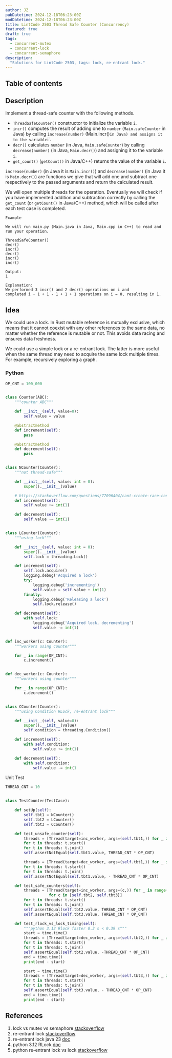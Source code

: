 ```yaml
---
author: JZ
pubDatetime: 2024-12-18T06:23:00Z
modDatetime: 2024-12-18T06:23:00Z
title: LintCode 2503 Thread Safe Counter (Concurrency)
featured: true
draft: true
tags:
  - concurrent-mutex
  - concurrent-lock
  - concurrent-semaphore
description:
  "Solutions for LintCode 2503, tags: lock, re-entrant lock."
---
```


## Table of contents

## Description

Implement a thread-safe counter with the following methods.

-   `ThreadSafeCounter()` constructor to initialize the variable `i`.
-   `incr()` computes the result of adding one to `number` (`Main.safeCounter` in Java) by calling `increase(number)` (Main.incr()`in Java) and assigns it to the variable`i\`.
-   `decr()` calculates `number` (in Java, `Main.safeCounter`) by calling `decrease(number)` (in Java, `Main.decr()`) and assigning it to the variable `i`.
-   `get_count()` (`getCount()` in Java/C++) returns the value of the variable `i`.

`increase(number)` (in Java it is `Main.incr()`) and `decrease(number)` (in Java it is `Main.decr()`) are functions we give that will add one and subtract one respectively to the passed arguments and return the calculated result.

We will open multiple threads for the operation. Eventually we will check if you have implemented addition and subtraction correctly by calling the `get_count` (or `getCount()` in Java/C++) method, which will be called after each test case is completed.

```
Example

We will run main.py (Main.java in Java, Main.cpp in C++) to read and run your operation.

ThreadSafeCounter()
decr()
incr()
decr()
incr()
incr()

Output:
1

Explanation:
We performed 3 incr() and 2 decr() operations on i and
completed i - 1 + 1 - 1 + 1 + 1 operations on i = 0, resulting in 1.
```

## Idea

We could use a lock. In Rust mutable reference is mutually exclusive, which means that it cannot coexist with any other references to the same data, no matter whether the reference is mutable or not. This avoids data racing and ensures data freshness.

We could use a simple lock or a re-entrant lock. The latter is more useful when the same thread may need to acquire the same lock multiple times. For example, recursively exploring a graph.

### Python

```python
OP_CNT = 100_000


class Counter(ABC):
    """counter ABC"""

    def __init__(self, value=0):
        self.value = value

    @abstractmethod
    def increment(self):
        pass

    @abstractmethod
    def decrement(self):
        pass


class NCounter(Counter):
    """not thread-safe"""

    def __init__(self, value: int = 0):
        super().__init__(value)

    # https://stackoverflow.com/questions/77096404/cant-create-race-condition-in-python-3-11-using-multiple-threads
    def increment(self):
        self.value += int(1)

    def decrement(self):
        self.value -= int(1)


class LCounter(Counter):
    """using lock"""

    def __init__(self, value: int = 0):
        super().__init__(value)
        self.lock = threading.Lock()

    def increment(self):
        self.lock.acquire()
        logging.debug('Acquired a lock')
        try:
            logging.debug('incrementing')
            self.value = self.value + int(1)
        finally:
            logging.debug('Releasing a lock')
            self.lock.release()

    def decrement(self):
        with self.lock:
            logging.debug('Acquired lock, decrementing')
            self.value -= int(1)


def inc_worker(c: Counter):
    """workers using counter"""

    for _ in range(OP_CNT):
        c.increment()


def dec_worker(c: Counter):
    """workers using counter"""

    for _ in range(OP_CNT):
        c.decrement()


class CCounter(Counter):
    """using Condition RLock, re-entrant lock"""

    def __init__(self, value=0):
        super().__init__(value)
        self.condition = threading.Condition()

    def increment(self):
        with self.condition:
            self.value += int(1)

    def decrement(self):
        with self.condition:
            self.value -= int(1
```

Unit Test

```python
THREAD_CNT = 10


class TestCounter(TestCase):

    def setUp(self):
        self.tbt1 = NCounter()
        self.tbt2 = LCounter()
        self.tbt3 = CCounter()

    def test_unsafe_counter(self):
        threads = [Thread(target=inc_worker, args=(self.tbt1,)) for _ in range(THREAD_CNT)]
        for t in threads: t.start()
        for t in threads: t.join()
        self.assertNotEqual(self.tbt1.value, THREAD_CNT * OP_CNT)

        threads = [Thread(target=dec_worker, args=(self.tbt1,)) for _ in range(THREAD_CNT)]
        for t in threads: t.start()
        for t in threads: t.join()
        self.assertNotEqual(self.tbt1.value, - THREAD_CNT * OP_CNT)

    def test_safe_counters(self):
        threads = [Thread(target=inc_worker, args=(c,)) for _ in range(THREAD_CNT)
                   for c in [self.tbt2, self.tbt3]]
        for t in threads: t.start()
        for t in threads: t.join()
        self.assertEqual(self.tbt2.value, THREAD_CNT * OP_CNT)
        self.assertEqual(self.tbt3.value, THREAD_CNT * OP_CNT)

    def test_rlock_vs_lock_timing(self):
        """python 3.12 Rlock faster 0.3 s < 0.39 s"""
        start = time.time()
        threads = [Thread(target=dec_worker, args=(self.tbt2,)) for _ in range(THREAD_CNT)]
        for t in threads: t.start()
        for t in threads: t.join()
        self.assertEqual(self.tbt2.value, -THREAD_CNT * OP_CNT)
        end = time.time()
        print(end - start)

        start = time.time()
        threads = [Thread(target=dec_worker, args=(self.tbt3,)) for _ in range(THREAD_CNT)]
        for t in threads: t.start()
        for t in threads: t.join()
        self.assertEqual(self.tbt3.value, - THREAD_CNT * OP_CNT)
        end = time.time()
        print(end - start)
```

## References

1. lock vs mutex vs semaphore [stackoverflow](https://stackoverflow.com/questions/2332765/what-is-the-difference-between-lock-mutex-and-semaphore)
2. re-entrant lock [stackoverflow](https://stackoverflow.com/questions/1312259/what-is-the-re-entrant-lock-and-concept-in-general)
3. re-entrant lock java 23 [doc](https://docs.oracle.com/en/java/javase/23/docs/api/java.base/java/util/concurrent/locks/ReentrantLock.html)
4. python 3.12 RLock [doc](https://docs.python.org/3.12/library/threading.html#threading.RLock)
5. python re-entrant lock vs lock [stackoverflow](https://stackoverflow.com/questions/22885775/what-is-the-difference-between-lock-and-rlock)
